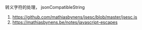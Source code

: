 转义字符的处理， jsonCompatibleString

1. https://github.com/mathiasbynens/jsesc/blob/master/jsesc.js
1. https://mathiasbynens.be/notes/javascript-escapes
